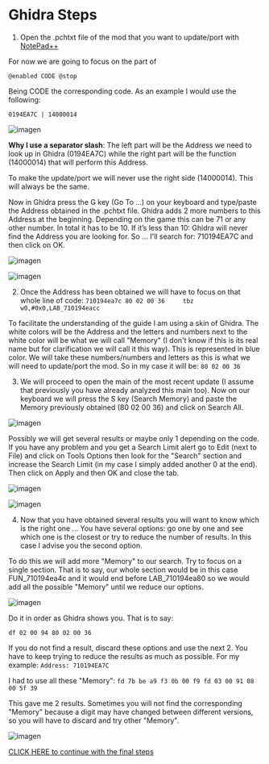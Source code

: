 # Ghidra Steps

1. Open the .pchtxt file of the mod that you want to update/port with [NotePad++](https://notepad-plus-plus.org/downloads/)

For now we are going to focus on the part of 

`@enabled
CODE
@stop`

Being CODE the corresponding code. As an example I would use the following:

`0194EA7C | 14000014`

![imagen](https://github.com/StevensND/ghidra-port-mods-guide/assets/45856578/d30ce93c-250a-4be6-bb4f-fa13a1e2abeb)


**Why I use a separator slash**: The left part will be the Address we need to look up in Ghidra (0194EA7C) while the right part will be the function (14000014) that will perform this Address.

To make the update/port we will never use the right side (14000014). This will always be the same.

Now in Ghidra press the G key (Go To ...) on your keyboard and type/paste the Address obtained in the .pchtxt file. 
Ghidra adds 2 more numbers to this Address at the beginning. Depending on the game this can be 71 or any other number. In total it has to be 10. If it’s less than 10: Ghidra will never find the Address you are looking for. So … I'll search for: 710194EA7C and then click on OK.

![imagen](https://github.com/StevensND/ghidra-port-mods-guide/assets/45856578/70971a07-c906-450b-b68c-333b8b60f928)

![imagen](https://github.com/StevensND/ghidra-port-mods-guide/assets/45856578/28af5a39-6681-410f-a899-e16232f65960)

2. Once the Address has been obtained we will have to focus on that whole line of code: `710194ea7c 80 02 00 36     tbz        w0,#0x0,LAB_710194eacc`

To facilitate the understanding of the guide I am using a skin of Ghidra. The white colors will be the Address and the letters and numbers next to the white color will be what we will call "Memory" (I don't know if this is its real name but for clarification we will call it this way). This is represented in blue color.
We will take these numbers/numbers and letters as this is what we will need to update/port the mod. So in my case it will be: `80 02 00 36`

3. We will proceed to open the main of the most recent update (I assume that previously you have already analyzed this main too). Now on our keyboard we will press the S key (Search Memory) and paste the Memory previously obtained (80 02 00 36) and click on Search All.

![imagen](https://github.com/StevensND/ghidra-port-mods-guide/assets/45856578/294d7cf2-08df-49b4-abe2-8b4de6197222)

Possibly we will get several results or maybe only 1 depending on the code.  If you have any problem and you get a Search Limit alert go to Edit (next to File) and click on Tools Options then look for the "Search" section and increase the Search Limit (in my case I simply added another 0 at the end). Then click on Apply and then OK and close the tab.

![imagen](https://github.com/StevensND/ghidra-port-mods-guide/assets/45856578/3d2ce326-6baf-490f-81b7-de0291df6eed)

![imagen](https://github.com/StevensND/ghidra-port-mods-guide/assets/45856578/8f16abb7-64ce-45d8-af66-555fe5a9410e)

4. Now that you have obtained several results you will want to know which is the right one ... You have several options: go one by one and see which one is the closest or try to reduce the number of results. In this case I advise you the second option. 

To do this we will add more "Memory" to our search. Try to focus on a single section. That is to say, our whole section would be in this case FUN_710194ea4c and it would end before LAB_710194ea80 so we would add all the possible "Memory" until we reduce our options. 

![imagen](https://github.com/StevensND/ghidra-port-mods-guide/assets/45856578/b429740b-e615-48a7-9978-2bba7242678d)


Do it in order as Ghidra shows you. That is to say:

`df 02 00 94 80 02 00 36`

If you do not find a result, discard these options and use the next 2. You have to keep trying to reduce the results as much as possible. For my example: `Address: 710194EA7C`

I had to use all these "Memory": `fd 7b be a9 f3 0b 00 f9 fd 03 00 91 08 00 5f 39`

This gave me 2 results. Sometimes you will not find the corresponding "Memory" because a digit may have changed between different versions, so you will have to discard and try other "Memory".

![imagen](https://github.com/StevensND/ghidra-port-mods-guide/assets/45856578/d25b3755-7d0e-4a23-bbbe-4990d3850910)

[CLICK HERE to continue with the final steps](https://github.com/StevensND/ghidra-port-mods-guide/blob/main/GhidraFinalSteps.md)

